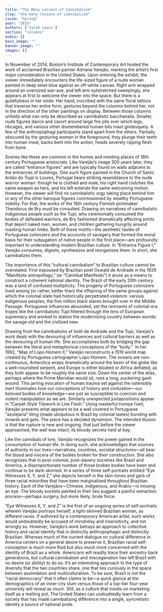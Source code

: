 ```yaml
---
title: "The Many Lessons of Cannibalism"
slug: "the-many-lessons-of-cannibalism"
issue: "Spring"
year: "2015"
authors: ['Caleb Lewis']
section: "columns"
audio: []
main_image: ""
banner_image: ""
images: []
---
```

In November of 2014, Boston’s Institute of Contemporary Art hosted the work of acclaimed Brazilian painter Adriana Varejão, marking the artist’s first major consideration in the United States. Upon entering the exhibit, the viewer immediately encounters the life-sized figure of a nude woman painted in deep steel-blue against an off-white canvas. Right arm wrapped around an oversized war-axe, and left arm outstretched sweepingly, she appears at first to welcome the viewer into the space. But there is a guilefulness in her smile. Her hand, inscribed with the same floral tattoos that traverse her entire form, gestures beyond the columns behind her, not in the direction of the other paintings on display. Between those columns unfolds what can only be described as cannibalistic bacchanalia. Smaller, nude figures dance and cavort around large fire pits over which legs, ribcages, and various other dismembered human bits roast grotesquely. A few of the anthropophagi participants stand apart from the others. Partially obscured by the gesturing woman in the foreground, they plunge their teeth into human meat, backs bent into the action, heads severely ripping flesh from bone.

 Scenes like these are common in the homes and meeting places of 18th century Portuguese aristocrats. Like Varejão’s image 300 years later, they are called “entrance figures” and are typically found on walls adjacent to the entrances of buildings. One such figure painted in the Church of Santo Antão do Tojal in Loures, Portugal bears striking resemblance to the nude warrior woman: though he is clothed and male, his right hand clutches the same weapon as hers, and his left extends the same welcoming motion. However, the viewer will find no cannibalistic orgy taking place behind him or any of the other baroque figures commissioned by wealthy Portuguese nobility. For that, the works of the 16th century Flemish printmaker Theodorus de Bry must be consulted. Drawing on narratives of cannibalistic indigenous people such as the Tupí, who ceremonially consumed the bodies of defeated warriors, de Bry fashioned dramatically affecting prints that depict naked men, women, and children gathering hungrily around roasting human limbs. Both of these motifs—the aesthetic tastes of Portuguese colonizers and the accounts of savagery that formed the moral basis for their subjugation of native people in the first place—are profoundly important to understanding modern Brazilian culture. In “Entrance Figure I,” Varejão consumes, digests, synthesizes and reorganizes them. In short, she cannibalizes them.

 The importance of this “cultural cannibalism” to Brazilian culture cannot be overstated. First espoused by Brazilian poet Oswald de Andrade in his 1928 “Manifesto antropófago,” (or “Cannibal Manifesto”) it arose as a means to construct a coherent national identity. The Brazil of the early 20th century was a land of confused multiplicity. The progeny of Portuguese colonizers lived among (or rather, better than) the offspring of the same groups against which the colonial state had historically perpetrated violence: various indigenous peoples, the five million black slaves brought over in the Middle Passage. Portuguese influences abounded, yet the remnants of colonial-era tropes like the cannibalistic Tupí filtered through the lens of European supremacy and worked to station the modernizing country between worlds: the savage old and the civilized new.

 Drawing from the cannibalisms of both de Andrade and the Tupí, Varejão’s work deals with the devouring of influences and cultural barriers as well as the devouring of human life. She accomplishes both by bridging the gap between the literal and metaphorical conceptions of the “body.”  In her 1992, “Map of Lopo Homem II,” Varejão reconstructs a 1519 world map created by Portuguese cartographer Lopo Homem. The oceans are non-continuous, Antarctica wraps dramatically around the basin of the globe like a well-nourished serpent, and Europe is either bloated or Africa deflated, as they both appear to be roughly the same size. Down the center of the atlas, perhaps where the Prime Meridian would sit, runs a long, puckering gash wound. This jarring evocation of human trauma set against the ostensibly inert illuminates how our conceptions of history and civilization—our beloved bodies of knowledge—are just as susceptible to coercion and violent manipulation as we are. Similarly unexpected juxtapositions appear in “Carpet-Style Tilework in Live Flesh.” Using masterful trompe l’oeil, Varejão presents what appears to be a wall covered in Portuguese “azulejaria” tiling (made ubiquitous in Brazil by colonial tastes) bursting with innards and guts. The piece has a decided dynamism. The intended illusion is that the rupture is new and ongoing, that just before the viewer approached, the wall was intact, its bloody secrets held at bay.

 Like the cannibals of lore, Varejão recognizes the power gained in the consumption of human life. In doing such, she acknowledges that sources of authority in our lives—narratives, countries, societal structures—all bear the blood and viscera of the bodies broken for their construction. She also recognizes that in post-colonial, post-slavery societies like Brazil and America, a disproportionate number of those broken bodies have been and continue to be dark-skinned. In a series of three self-portraits entitled “Eye Witnesses X, Y, and Z,” she depicts herself in the skin-tones and garb of three racial minorities that have been marginalized throughout Brazilian history. Each of the Varejãos—Chinese, indigenous, and Arabic—is missing an eye. The bloody sockets painted in their lieu suggest a painful extraction process—perhaps surgery, but more likely, brute force.

 “Eye Witnesses X, Y, and Z” is the first of an ongoing series of self-portraits wherein Varejão portrays herself, a light-skinned Brazilian woman, as different races. If authored by a contemporary American artist, such works would undoubtedly be accused of minstrelsy and insensitivity, and not wrongly so. However, Varejão’s work betrays an approach to collective history and racial identity that is distinctly anthropophagic and distinctly Brazilian. Whereas much of the current dialogue on cultural difference in America centers on a general desire to preserve it, Brazilian racial self-conception is much more fluid but also much more concerned with the identity of Brazil as a whole. Americans will readily trace their ancestry back generations, but cultural cannibalism and miscegenation has left Brazil with no desire (or ability) to do so. It’s an interesting approach to the type of diversity that the two countries share, one that lies curiously in the space between assimilation and multiculturalism. To be sure, Brazil is not the “racial democracy” that it often claims to be—a quick glance at the demographics of an inner-city slum versus those of a top-tier four-year university will reveal as much. Still, as a culture that insists on marketing itself as a melting pot, The United States can undoubtedly learn from a society that has made cannibalizing difference into a single, syncretistic identity a source of national pride.

